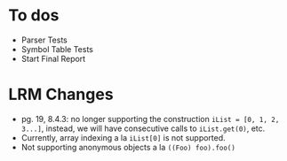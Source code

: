 # To dos

* Parser Tests
* Symbol Table Tests
* Start Final Report 

# LRM Changes
* pg. 19, 8.4.3: no longer supporting the construction `iList = [0, 1, 2, 3...]`, instead, we will have consecutive calls to `iList.get(0)`, etc.
* Currently, array indexing a la `iList[0]` is not supported.
* Not supporting anonymous objects a la `((Foo) foo).foo()`

